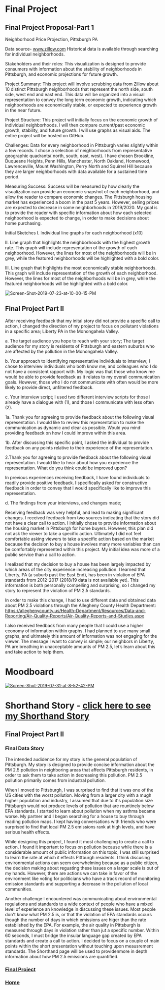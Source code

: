 # Final Project
## Final Project Proposal-Part 1
Neighborhood Price Projection, Pittsburgh PA

Data source- www.zillow.com 
Historical data is available through searching for individual neighborhoods. 

Stakeholders and their roles: This visualization is designed to provide consumers with information about the stability of neighborhoods in Pittsburgh, and economic projections for future growth. 

Project Summary: This project will involve scrubbing data from Zillow about 10 distinct Pittsburgh neighborhoods that represent the north side, south side, west end and east end. This data will be organized into a visual representation to convey the long term economic growth, indicating which neighborhoods are economically stable, or expected to experience growth in the near future. 

Project Structure: This project will initially focus on the economic growth of individual neighborhoods. I will then compare current/past economic growth, stability, and future growth. I will use graphs as visual aids. The entire project will be hosted on GitHub. 

Challenges: Data for every neighborhood in Pittsburgh varies slightly within a few records. I chose a selection of neighborhoods from representative geographic quadrants( north, south, east, west). I have chosen Brookline, Duquesne Heights, Penn Hills, Manchester, North Oakland, Homewood, Lawrenceville, Mount Washington, Perry North and Squirrel Hill because they are larger neighborhoods with data available for a sustained time period. 

Measuring Success: Success will be measured by how clearly the visualization can provide an economic snapshot of each neighborhood, and allow the reader to compare economic changes. The Pittsburgh housing market has experienced a boom in the past 5 years. However, selling prices are expected to decrease in some neighborhoods in 2019/2020. My goal is to provide the reader with specific information about how each selected neighborhood is expected to change, in order to make decisions about home purchasing. 

Initial Sketches 
I. Individual line graphs for each neighborhood (x10)

II. Line graph that highlights the neighborhoods with the highest growth rate. This graph will include representation of the growth of each neighborhood. However, the lines for most of the neighborhoods will be in grey, while the featured neighborhoods will be highlighted with a bold color. 

III. Line graph that highlights the most economically stable neighborhoods. This graph will include representation of the growth of each neighborhood. However, the lines for most of the neighborhoods will be in grey, while the featured neighborhoods will be highlighted with a bold color. 

<img src="https://i.ibb.co/DkSrw7t/Screen-Shot-2019-07-23-at-10-00-15-PM.png" alt="Screen-Shot-2019-07-23-at-10-00-15-PM" border="0">

## Final Project Part II

After receiving feedback that my inital story did not provide a specific call to action, I changed the direction of my project to focus on pollutant violations in a specific area; Liberty PA in the Monongahela Valley. 

a. The target audience you hope to reach with your story;
The target audience for my story is residents of Pittsburgh and eastern suburbs who are affected by the pollution in the Monongahela Valley. 

b. Your approach to identifying representative individuals to interview;
I chose to interview individuals who both know me, and colleagues who I do not have a consistent rapport with. My logic was that those who know me would be able to provide feedback as it relates to my overall communication goals. However, those who I do not communicate with often would be more likely to provide direct, unfiltered feedback. 

c. Your interview script; 
I used two different interview scripts for those I already have a dialogue with (1), and those I communicate with less often (2). 

1a. Thank you for agreeing to provide feedback about the following visual representation. I would like to review this representation to make the communication as dynamic and clear as possible. Would you mind providing feedback on how I could improve within this area. 

1b. After discussing this specific point, I asked the individual to provide feedback on any points relative to their experience of the representation. 

 2.Thank you for agreeing to provide feedback about the following visual  representation. I would like to hear about how you experience the representation. What do you think could be improved upon? 

In previous experiences receiving feedback, I have found individuals to readily provide positive feedback. I specifically asked for constructive feedback in order to convey that I would specifically like to improve this representation. 

d. The findings from your interviews, and changes made;

Receiving feedback was very helpful, and lead to making significant changes. I received feedback from two sources indicating that the story did not have a clear call to action. I initially chose to provide information about the housing market in Pittsburgh for home buyers. However, this plan did not ask the viewer to take a specific action. Ultimately I did not feel comfortable asking viewers to take a specific action based on the market because the decision to buy a house involves many more variables than can be comfortably represented within this project. My initial idea was more of a public service than a call to action. 

I realized that my decision to buy a house has been largely impacted by which areas of the city experience increasing pollution. I learned that Liberty, PA (a suburb past the East End), has been in violation of EPA standards from 2012-2017 (2018/19 data is not available yet). This information is both personally compelling and surprising, so I changed my story to represent the violation of PM 2.5 standards. 

In order to make this change, I had to use different data and obtained data about PM 2.5 violations through the Allegheny County Health Department: https://alleghenycounty.us/Health-Department/Resources/Data-and-Reporting/Air-Quality-Reports/Air-Quality-Reports-and-Studies.aspx

I also received feedback from many people that I could use a higher economy of information within graphs. I had planned to use many small graphs, and ultimately this amount of information was not engaging for the viewer. The message I want to convey is simple; our neighbors in Liberty, PA are breathing in unacceptable amounts of PM 2.5, let’s learn about this and take action to help them. 

# Moodboard
<a href="https://ibb.co/C2bmrwk"><img src="https://i.ibb.co/L5xYG0L/Screen-Shot-2019-07-31-at-8-52-42-PM.png" alt="Screen-Shot-2019-07-31-at-8-52-42-PM" border="0"></a>

# Shorthand Story - [click here to see my Shorthand Story](https://preview.shorthand.com/dZTQVwD4AF3sLkA6)

## Final Project Part II
### Final Data Story

The intended audidence for my story is the general population of Pittsburgh. My story is designed to provide concise information about the PM 2.5 pollution in neighboring areas that affects Pittsburgh residents, in order to ask them to take action in decreasing this pollution. PM 2.5 pollution primarily comes from industral pollution.

When I moved to Pittsburgh, I was surprised to find that it was one of the US cities with the worst pollution. Moving from a larger city with a mugh higher population and industry, I assumed that due to it's population size Pittsburgh would not produce levels of pollution that are rountinely below EPA standards. I started to learn about pollution when my asthma became worse. My partner and I began searching for a house to buy through reading pollution maps. I kept having conversations with friends who were surprised to find that local PM 2.5 emissions rank at high levels, and have serious health effects. 

While designing this project, I found it most challenging to create a call to action. I found it important to focus on pollution because while there is a considerable amount of public information on this topic, I was still surprised to learn the rate at which it effects Pittburgh residents. I think discusing environmental actions can seem overwhelming because as a public citizen, the decision making about reguating these issues on a larger scale is out of my hands. However, there are actions we can take in favor of the environment like voting for politicians who have a track record of monitoring emission standards and supporting a decrease in the pollution of local communities. 

Another challenge I encountered was communicating about environmental regulations and standards to a wide context of people who have a mixed level of experience an knowledge in discussing these issues. Most people don't know what PM 2.5 is, or that the violation of EPA standards occurs though the number of days in which emissions are higer than the rate established by the EPA. For example, the air quality in Pittsburgh is measured through days in violation rather than jut a specific number. Within 60 seconds, I must bridge the insular language gap created by EPA standards and create a call to action. I decided to focus on a couple of main points within the short presentation without touching upon meausrement standards. The Shorthand page will be used to providenmore in depth information about how PM 2.5 emissions are quantified. 

### [Final Project](https://annarauhoff.github.io/Anna-Rauhoff-portfolio-/FinalProject)
### [Home](https://annarauhoff.github.io/Anna-Rauhoff-portfolio-/README)
